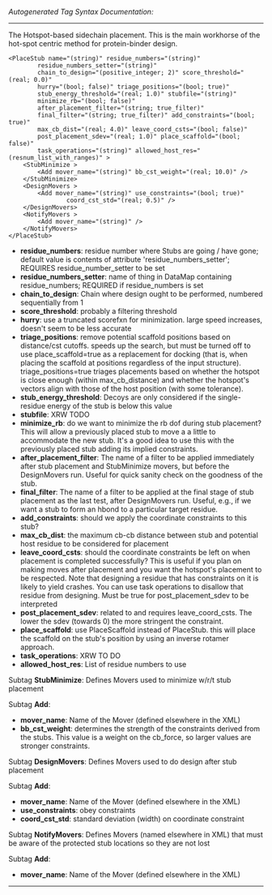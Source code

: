 _Autogenerated Tag Syntax Documentation:_

---
The Hotspot-based sidechain placement. This is the main workhorse of the hot-spot centric method for protein-binder design.

```
<PlaceStub name="(string)" residue_numbers="(string)"
        residue_numbers_setter="(string)"
        chain_to_design="(positive_integer; 2)" score_threshold="(real; 0.0)"
        hurry="(bool; false)" triage_positions="(bool; true)"
        stub_energy_threshold="(real; 1.0)" stubfile="(string)"
        minimize_rb="(bool; false)"
        after_placement_filter="(string; true_filter)"
        final_filter="(string; true_filter)" add_constraints="(bool; true)"
        max_cb_dist="(real; 4.0)" leave_coord_csts="(bool; false)"
        post_placement_sdev="(real; 1.0)" place_scaffold="(bool; false)"
        task_operations="(string)" allowed_host_res="(resnum_list_with_ranges)" >
    <StubMinimize >
        <Add mover_name="(string)" bb_cst_weight="(real; 10.0)" />
    </StubMinimize>
    <DesignMovers >
        <Add mover_name="(string)" use_constraints="(bool; true)"
                coord_cst_std="(real; 0.5)" />
    </DesignMovers>
    <NotifyMovers >
        <Add mover_name="(string)" />
    </NotifyMovers>
</PlaceStub>
```

-   **residue_numbers**: residue number where Stubs are going / have gone; default value is contents of attribute 'residue_numbers_setter'; REQUIRES residue_number_setter to be set
-   **residue_numbers_setter**: name of thing in DataMap containing residue_numbers; REQUIRED if residue_numbers is set
-   **chain_to_design**: Chain where design ought to be performed, numbered sequentially from 1
-   **score_threshold**: probably a filtering threshold
-   **hurry**: use a truncated scorefxn for minimization. large speed increases, doesn't seem to be less accurate
-   **triage_positions**: remove potential scaffold positions based on distance/cst cutoffs. speeds up the search, but must be turned off to use place_scaffold=true as a replacement for docking (that is, when placing the scaffold at positions regardless of the input structure). triage_positions=true triages placements based on whether the hotspot is close enough (within max_cb_distance) and whether the hotspot's vectors align with those of the host position (with some tolerance).
-   **stub_energy_threshold**: Decoys are only considered if the single-residue energy of the stub is below this value
-   **stubfile**: XRW TODO
-   **minimize_rb**: do we want to minimize the rb dof during stub placement? This will allow a previously placed stub to move a a little to accommodate the new stub. It's a good idea to use this with the previously placed stub adding its implied constraints.
-   **after_placement_filter**: The name of a filter to be applied immediately after stub placement and StubMinimize movers, but before the DesignMovers run. Useful for quick sanity check on the goodness of the stub.
-   **final_filter**: The name of a filter to be applied at the final stage of stub placement as the last test, after DesignMovers run. Useful, e.g., if we want a stub to form an hbond to a particular target residue.
-   **add_constraints**: should we apply the coordinate constraints to this stub?
-   **max_cb_dist**: the maximum cb-cb distance between stub and potential host residue to be considered for placement
-   **leave_coord_csts**: should the coordinate constraints be left on when placement is completed successfully? This is useful if you plan on making moves after placement and you want the hotspot's placement to be respected. Note that designing a residue that has constraints on it is likely to yield crashes. You can use task operations to disallow that residue from designing.  Must be true for post_placement_sdev to be interpreted
-   **post_placement_sdev**: related to and requires leave_coord_csts. The lower the sdev (towards 0) the more stringent the constraint.
-   **place_scaffold**: use PlaceScaffold instead of PlaceStub. this will place the scaffold on the stub's position by using an inverse rotamer approach.
-   **task_operations**: XRW TO DO
-   **allowed_host_res**: List of residue numbers to use


Subtag **StubMinimize**:   Defines Movers used to minimize w/r/t stub placement



Subtag **Add**:   

-   **mover_name**: Name of the Mover (defined elsewhere in the XML)
-   **bb_cst_weight**: determines the strength of the constraints derived from the stubs. This value is a weight on the cb_force, so larger values are stronger constraints.

Subtag **DesignMovers**:   Defines Movers used to do design after stub placement



Subtag **Add**:   

-   **mover_name**: Name of the Mover (defined elsewhere in the XML)
-   **use_constraints**: obey constraints
-   **coord_cst_std**: standard deviation (width) on coordinate constraint

Subtag **NotifyMovers**:   Defines Movers (named elsewhere in XML) that must be aware of the protected stub locations so they are not lost



Subtag **Add**:   

-   **mover_name**: Name of the Mover (defined elsewhere in the XML)

---
